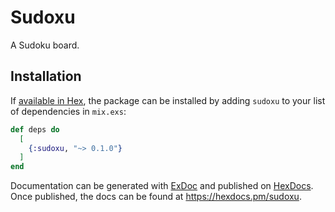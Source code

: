 # Sudoxu

A Sudoku board.

## Installation

If [available in Hex](https://hex.pm/docs/publish), the package can be installed
by adding `sudoxu` to your list of dependencies in `mix.exs`:

```elixir
def deps do
  [
    {:sudoxu, "~> 0.1.0"}
  ]
end
```

Documentation can be generated with [ExDoc](https://github.com/elixir-lang/ex_doc)
and published on [HexDocs](https://hexdocs.pm). Once published, the docs can
be found at <https://hexdocs.pm/sudoxu>.

